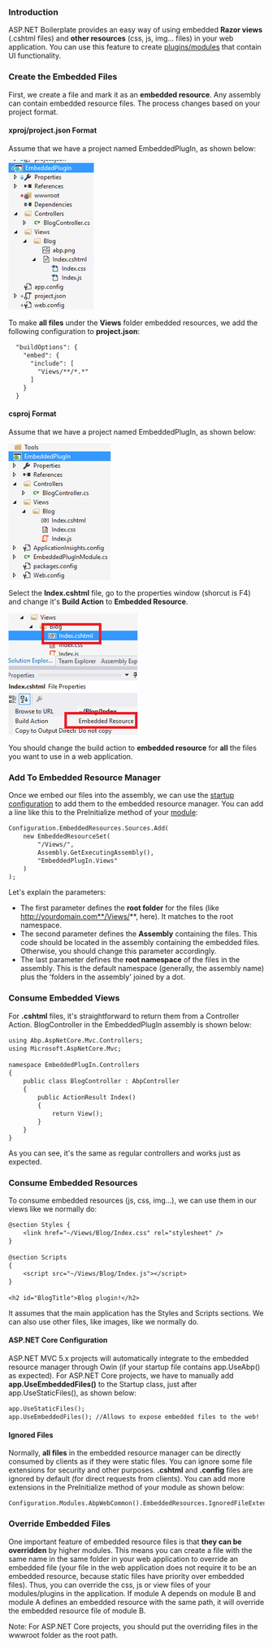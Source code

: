 ### Introduction

ASP.NET Boilerplate provides an easy way of using embedded **Razor
views** (.cshtml files) and **other resources** (css, js, img... files)
in your web application. You can use this feature to create
[plugins/modules](Module-System.md) that contain UI functionality.

### Create the Embedded Files

First, we create a file and mark it as an **embedded resource**. Any
assembly can contain embedded resource files. The process changes based
on your project format.

#### xproj/project.json Format

Assume that we have a project named EmbeddedPlugIn, as shown below:

<img src="images/embedded-resource-project-xproj.png" alt="Embedded resource sample project" class="img-thumbnail" />

To make **all files** under the **Views** folder embedded resources, we 
add the following configuration to **project.json**:

      "buildOptions": {
        "embed": {
          "include": [
            "Views/**/*.*"
          ]
        }
      }

#### csproj Format

Assume that we have a project named EmbeddedPlugIn, as shown below:

<img src="images/embedded-resource-project-csproj.png" alt="Embedded resource project structure" class="img-thumbnail" />

Select the **Index.cshtml** file, go to the properties window (shorcut is F4)
and change it's **Build Action** to **Embedded Resource**.

<img src="images/embedded-resource-sample-file-csproj.png" alt="Embedding a file into a c# project" class="img-thumbnail" />

You should change the build action to **embedded resource** for **all** the
files you want to use in a web application.

### Add To Embedded Resource Manager

Once we embed our files into the assembly, we can use the [startup
configuration](Startup-Configuration.md) to add them to the embedded
resource manager. You can add a line like this to the PreInitialize method of
your [module](Module-System.md):

    Configuration.EmbeddedResources.Sources.Add(
        new EmbeddedResourceSet(
            "/Views/",
            Assembly.GetExecutingAssembly(),
            "EmbeddedPlugIn.Views"
        )
    );

Let's explain the parameters:

-   The first parameter defines the **root folder** for the files (like
    http://yourdomain.com**/Views/**, here). It matches to the root
    namespace.
-   The second parameter defines the **Assembly** containing the files. This code
    should be located in the assembly containing the embedded files.
    Otherwise, you should change this parameter accordingly.
-   The last parameter defines the **root namespace** of the files in the
    assembly. This is the default namespace (generally, the assembly
    name) plus the 'folders in the assembly' joined by a dot.

### Consume Embedded Views

For **.cshtml** files, it's straightforward to return them from a
Controller Action. BlogController in the EmbeddedPlugIn assembly is
shown below:

    using Abp.AspNetCore.Mvc.Controllers;
    using Microsoft.AspNetCore.Mvc;

    namespace EmbeddedPlugIn.Controllers
    {
        public class BlogController : AbpController
        {
            public ActionResult Index()
            {
                return View();
            }
        }
    }

As you can see, it's the same as regular controllers and works just as expected.

### Consume Embedded Resources

To consume embedded resources (js, css, img...), we can use them in
our views like we normally do:

    @section Styles {
        <link href="~/Views/Blog/Index.css" rel="stylesheet" />
    }

    @section Scripts
    {
        <script src="~/Views/Blog/Index.js"></script>
    }

    <h2 id="BlogTitle">Blog plugin!</h2>

It assumes that the main application has the Styles and Scripts sections. We
can also use other files, like images, like we normally do.

#### ASP.NET Core Configuration

ASP.NET MVC 5.x projects will automatically integrate to the embedded
resource manager through Owin (if your startup file contains
app.UseAbp() as expected). For ASP.NET Core projects, we have to manually
add **app.UseEmbeddedFiles()** to the Startup class, just after
app.UseStaticFiles(), as shown below:

    app.UseStaticFiles();
    app.UseEmbeddedFiles(); //Allows to expose embedded files to the web!

#### Ignored Files

Normally, **all files** in the embedded resource manager can be directly
consumed by clients as if they were static files. You can ignore some
file extensions for security and other purposes. **.cshtml** and
**.config** files are ignored by default (for direct requests from
clients). You can add more extensions in the PreInitialize method of your 
module as shown below:

    Configuration.Modules.AbpWebCommon().EmbeddedResources.IgnoredFileExtensions.Add("exe");

### Override Embedded Files

One important feature of embedded resource files is that **they can be
overridden** by higher modules. This means you can create a file with the
same name in the same folder in your web application to override an
embedded file (your file in the web application does not require it to be
an embedded resource, because static files have priority over embedded
files). Thus, you can override the css, js or view files of your
modules/plugins in the application. If module A depends on module
B and module A defines an embedded resource with the same path, it will
override the embedded resource file of module B.

Note: For ASP.NET Core projects, you should put the overriding files
in the wwwroot folder as the root path.
